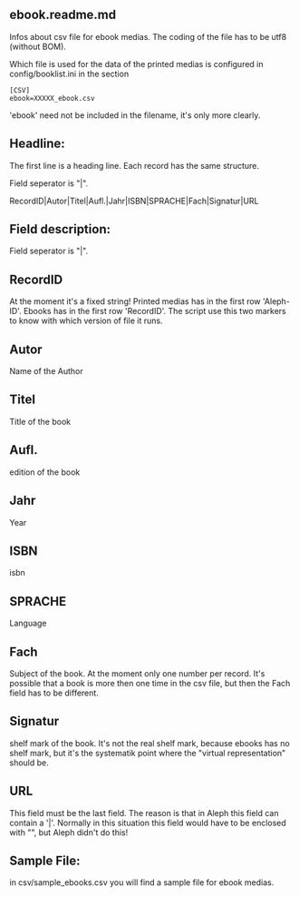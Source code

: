 ebook.readme.md
------------------------------

Infos about csv file for ebook medias.
The coding of the file has to be utf8 (without BOM).


Which file is used for the data of the printed medias is configured in config/booklist.ini in the section

    [CSV]
    ebook=XXXXX_ebook.csv

'ebook' need not be included in the filename, it's only more clearly.


Headline:
------------------------------
The first line is a heading line. Each record has the same structure.

Field seperator is "|". 

RecordID|Autor|Titel|Aufl.|Jahr|ISBN|SPRACHE|Fach|Signatur|URL


Field description:
------------------------------

Field seperator is "|". 

RecordID
-------------
At the moment it's a fixed string! 
Printed medias has in the first row 'Aleph-ID'.
Ebooks has in the first row 'RecordID'.
The script use this two markers to know with which version of file it runs.


Autor
-------------
Name of the Author


Titel
-------------
Title of the book


Aufl.
-------------
edition of the book


Jahr
-------------
Year


ISBN
-------------
isbn


SPRACHE
-------------
Language


Fach
-------------
Subject of the book. At the moment only one number per record. It's possible that a book is more then one time in the csv file, but then the Fach field has to be different.


Signatur
-------------
shelf mark of the book. It's not the real shelf mark, because ebooks has no shelf mark, but it's the systematik point where the "virtual representation" should be.


URL
-------------
This field must be the last field. The reason is that in Aleph this field can contain a '|'. Normally in this situation this field would have to be enclosed with "", but Aleph didn't do this!


Sample File:
------------------------------
in csv/sample_ebooks.csv you will find a sample file for ebook medias.